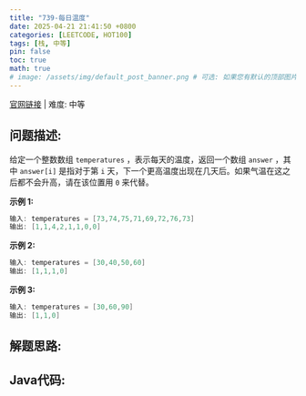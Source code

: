 ```yaml
---
title: "739-每日温度"
date: 2025-04-21 21:41:50 +0800
categories: [LEETCODE, HOT100]
tags: [栈, 中等]
pin: false
toc: true
math: true
# image: /assets/img/default_post_banner.png # 可选: 如果您有默认的顶部图片，取消注释并修改路径
---
```


[官网链接](https://leetcode.cn/problems/daily-temperatures/) \| 难度: 中等

## 问题描述: 

给定一个整数数组 `temperatures` ，表示每天的温度，返回一个数组 `answer` ，其中 `answer[i]` 是指对于第 `i` 天，下一个更高温度出现在几天后。如果气温在这之后都不会升高，请在该位置用 `0` 来代替。

**示例 1:**

```java
输入: temperatures = [73,74,75,71,69,72,76,73]
输出: [1,1,4,2,1,1,0,0]
```

**示例 2:**

```java
输入: temperatures = [30,40,50,60]
输出: [1,1,1,0]
```

**示例 3:**

```java
输入: temperatures = [30,60,90]
输出: [1,1,0]
```

## 解题思路: 



## Java代码: 
